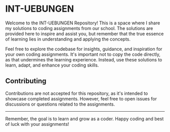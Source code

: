 # INT-UEBUNGEN

Welcome to the INT-UEBUNGEN Repository! This is a space where I share my solutions to coding assignments from our school. The solutions are provided here to inspire and assist you, but remember that the true essence of learning lies in understanding and applying the concepts.

Feel free to explore the codebase for insights, guidance, and inspiration for your own coding assignments. It's important not to copy the code directly, as that undermines the learning experience. Instead, use these solutions to learn, adapt, and enhance your coding skills.

## Contributing

Contributions are not accepted for this repository, as it's intended to showcase completed assignments. However, feel free to open issues for discussions or questions related to the assignments.

---

Remember, the goal is to learn and grow as a coder. Happy coding and best of luck with your assignments!
